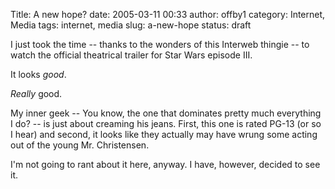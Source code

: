 Title: A new hope?
date: 2005-03-11 00:33
author: offby1
category: Internet, Media
tags: internet, media
slug: a-new-hope
status: draft

I just took the time -- thanks to the wonders of this Interweb thingie -- to watch the official theatrical trailer for Star Wars episode III.

It looks _good_.

_Really_ good.

My inner geek -- You know, the one that dominates pretty much everything I do? -- is just about creaming his jeans. First, this one is rated PG-13 (or so I hear) and second, it looks like they actually may have wrung some acting out of the young Mr. Christensen.

I'm not going to rant about it here, anyway. I have, however, decided to see it.

